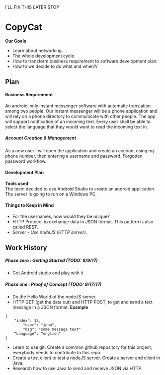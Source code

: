 I'LL FIX THIS LATER STOP 

# CopyCat
**Our Goals**
* Learn about networking.
* The whole development cycle. 
* How to transform business requirement to software development plan.
* How to we decide to do what and when?/

## Plan

#### Business Requirement
An android-only instant messenger software with automatic translation among two people. Our instant messenger will be a phone application and will rely on a phone directory to communicate with other people. The app will support notification of an incoming text. Every user shall be able to select the language that they would want to read the incoming text in. 

##### Account Creation & Management
As a new user I will open the application and create an account using my phone number, then entering a username and password.
Forgotten password workflow.

#### Development Plan
**Tools used**\
The team decided to use Android Studio to create an android application. The server is going to run on a Windows PC.

#### Things to Keep in Mind
* For the usernames, how would they be unique?
* HTTP Protocol to exchange data in JSON format. This pattern is also called REST.
* *Server - Use nodeJS (HTTP server)*.

## Work History
##### Phase zero 	: Getting Started (TODO: 9/9/17)
* Get Android studio and play with it 
##### Phase one		: Proof of Concept (TODO: 9/17/17)
* Do the Hello World of the nodeJS server. 
* HTTP GET (get the data out) and HTTP POST, to get and send a text message in a JSON format. 
		**Example** 
```
{
 	"index": 12,
    	"user": "john",
    	"msg": "some message text"
	“Language”: “english”
}
```	
* Learn to use git. Create a common github repository for this project, everybody needs to                                      contribute to this repo.
* Create a test client to test a nodeJS server. Create a server and client in Java. 
* Research how to use Java to send and receive JSON via HTTP.

